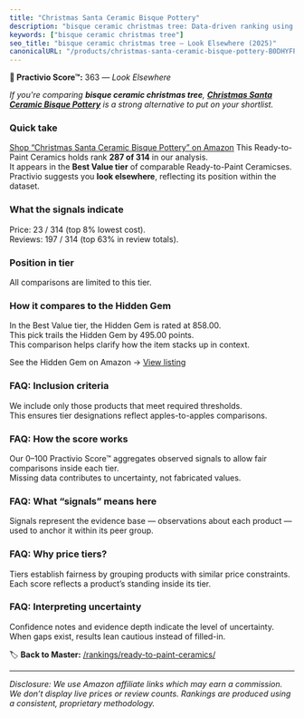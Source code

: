 ```yaml
---
title: "Christmas Santa Ceramic Bisque Pottery"
description: "bisque ceramic christmas tree: Data-driven ranking using the Practivio Score™. Positioned by quality, value, demand, findability, momentum."
keywords: ["bisque ceramic christmas tree"]
seo_title: "bisque ceramic christmas tree — Look Elsewhere (2025)"
canonicalURL: "/products/christmas-santa-ceramic-bisque-pottery-B0DHYFP251/"
---
```


**🚫 Practivio Score™:** 363 — _Look Elsewhere_


*If you're comparing **bisque ceramic christmas tree**, **[Christmas Santa Ceramic Bisque Pottery](https://www.amazon.com/dp/B0DHYFP251?tag=practivio-20)** is a strong alternative to put on your shortlist.*
### Quick take
[Shop “Christmas Santa Ceramic Bisque Pottery” on Amazon](https://www.amazon.com/dp/B0DHYFP251?tag=practivio-20)
This Ready-to-Paint Ceramics holds rank **287 of 314** in our analysis.  
It appears in the **Best Value tier** of comparable Ready-to-Paint Ceramicses.  
Practivio suggests you **look elsewhere**, reflecting its position within the dataset.

### What the signals indicate
Price: 23 / 314 (top 8% lowest cost).  
Reviews: 197 / 314 (top 63% in review totals).  

### Position in tier
All comparisons are limited to this tier.

### How it compares to the Hidden Gem
In the Best Value tier, the Hidden Gem is rated at 858.00.  
This pick trails the Hidden Gem by 495.00 points.  
This comparison helps clarify how the item stacks up in context.  

See the Hidden Gem on Amazon → [View listing](https://www.amazon.com/dp/B075L8LCTG?tag=practivio-20)

### FAQ: Inclusion criteria
We include only those products that meet required thresholds.  
This ensures tier designations reflect apples-to-apples comparisons.

### FAQ: How the score works
Our 0–100 Practivio Score™ aggregates observed signals to allow fair comparisons inside each tier.  
Missing data contributes to uncertainty, not fabricated values.

### FAQ: What “signals” means here
Signals represent the evidence base — observations about each product — used to anchor it within its peer group.

### FAQ: Why price tiers?
Tiers establish fairness by grouping products with similar price constraints.  
Each score reflects a product’s standing inside its tier.

### FAQ: Interpreting uncertainty
Confidence notes and evidence depth indicate the level of uncertainty.  
When gaps exist, results lean cautious instead of filled-in.


🏷️ **Back to Master:** [/rankings/ready-to-paint-ceramics/](/rankings/ready-to-paint-ceramics/)

---
_Disclosure: We use Amazon affiliate links which may earn a commission. We don’t display live prices or review counts. Rankings are produced using a consistent, proprietary methodology._
